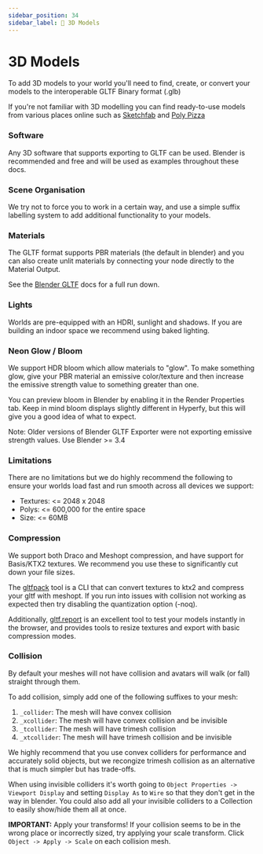 ```yaml
---
sidebar_position: 34
sidebar_label: 🎨 3D Models
---
```


# 3D Models

To add 3D models to your world you'll need to find, create, or convert your models to the interoperable GLTF Binary format (.glb)

If you're not familiar with 3D modelling you can find ready-to-use models from various places online such as [Sketchfab](https://sketchfab.com) and [Poly Pizza](https://poly.pizza)

### Software

Any 3D software that supports exporting to GLTF can be used. Blender is recommended and free and will be used as examples throughout these docs.

### Scene Organisation

We try not to force you to work in a certain way, and use a simple suffix labelling system to add additional functionality to your models.

### Materials

The GLTF format supports PBR materials (the default in blender) and you can also create unlit materials by connecting your node directly to the Material Output.

See the [Blender GLTF](https://docs.blender.org/manual/en/2.80/addons/io_scene_gltf2.html) docs for a full run down.

### Lights

Worlds are pre-equipped with an HDRI, sunlight and shadows. If you are building an indoor space we recommend using baked lighting.

### Neon Glow / Bloom

We support HDR bloom which allow materials to "glow".
To make something glow, give your PBR material an emissive color/texture and then increase the emissive strength value to something greater than one.

You can preview bloom in Blender by enabling it in the Render Properties tab. Keep in mind bloom displays slightly different in Hyperfy, but this will give you a good idea of what to expect.

Note: Older versions of Blender GLTF Exporter were not exporting emissive strength values. Use Blender >= 3.4

### Limitations

There are no limitations but we do highly recommend the following to ensure your worlds load fast and run smooth across all devices we support:

- Textures: <= 2048 x 2048
- Polys: <= 600,000 for the entire space
- Size: <= 60MB

### Compression

We support both Draco and Meshopt compression, and have support for Basis/KTX2 textures. We recommend you use these to significantly cut down your file sizes.

The [gltfpack](https://www.npmjs.com/package/gltfpack) tool is a CLI that can convert textures to ktx2 and compress your gltf with meshopt. If you run into issues with collision not working as expected then try disabling the quantization option (-noq).

Additionally, [gltf.report](https://gltf.report) is an excellent tool to test your models instantly in the browser, and provides tools to resize textures and export with basic compression modes.

### Collision

By default your meshes will not have collision and avatars will walk (or fall) straight through them.

To add collision, simply add one of the following suffixes to your mesh:

1. `_collider`: The mesh will have convex collision
1. `_xcollider`: The mesh will have convex collision and be invisible
1. `_tcollider`: The mesh will have trimesh collision
1. `_xtcollider`: The mesh will have trimesh collision and be invisible

We highly recommend that you use convex colliders for performance and accurately solid objects, but we recongize trimesh collision as an alternative that is much simpler but has trade-offs.

When using invisible colliders it's worth going to `Object Properties -> Viewport Display` and setting `Display As` to `Wire` so that they don't get in the way in blender. You could also add all your invisible colliders to a Collection to easily show/hide them all at once.

**IMPORTANT:** Apply your transforms! If your collision seems to be in the wrong place or incorrectly sized, try applying your scale transform. Click `Object -> Apply -> Scale` on each collision mesh.
